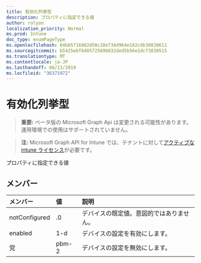 ```yaml
---
title: 有効化列挙型
description: プロパティに指定できる値
author: rolyon
localization_priority: Normal
ms.prod: Intune
doc_type: enumPageType
ms.openlocfilehash: 64bb5716982d50c28e734d964e182cdb30838611
ms.sourcegitcommit: b5425ebf648572569b032ded5b56e1dcf3830515
ms.translationtype: MT
ms.contentlocale: ja-JP
ms.lasthandoff: 08/13/2019
ms.locfileid: "36371972"
---
```

# <a name="enablement-enum-type"></a>有効化列挙型

> **重要:** ベータ版の Microsoft Graph Api は変更される可能性があります。運用環境での使用はサポートされていません。

> **注:** Microsoft Graph API for Intune では、テナントに対して[アクティブな intune ライセンス](https://go.microsoft.com/fwlink/?linkid=839381)が必要です。

プロパティに指定できる値

## <a name="members"></a>メンバー
|メンバー|値|説明|
|:---|:---|:---|
|notConfigured|.0|デバイスの既定値。意図的ではありません。|
|enabled|1-d|デバイスの設定を有効にします。|
|党|pbm-2|デバイスの設定を無効にします。|



